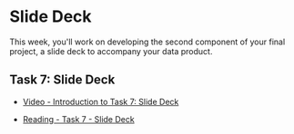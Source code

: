 # Slide Deck

This week, you'll work on developing the second component of your final project, a slide deck to accompany your data product.

## Task 7: Slide Deck

- [Video - Introduction to Task 7: Slide Deck](https://www.coursera.org/learn/data-science-project/lecture/dje9F/introduction-to-task-7-slide-deck)

- [Reading - Task 7 - Slide Deck](https://www.coursera.org/learn/data-science-project/supplement/k1jfb/task-7-slide-deck)